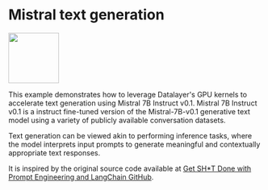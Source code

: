 # Mistral text generation

<img src="https://media.licdn.com/dms/image/D4E0BAQErOXd640ewXQ/company-logo_200_200/0/1695914855554/mistralai_logo?e=2147483647&v=beta&t=McRPi7-Ka5JvTVxqxYg5T3y_TqC1e5eolsb7pYcQLBM" width="100"/>

This example demonstrates how to leverage Datalayer's GPU kernels to accelerate text generation using Mistral 7B Instruct v0.1.  Mistral 7B Instruct v0.1 is a instruct fine-tuned version of the Mistral-7B-v0.1 generative text model using a variety of publicly available conversation datasets.


Text generation can be viewed akin to performing inference tasks, where the model interprets input prompts to generate meaningful and contextually appropriate text responses.

It is inspired by the original source code available at [Get SH*T Done with Prompt Engineering and LangChain GitHub](https://github.com/curiousily/Get-Things-Done-with-Prompt-Engineering-and-LangChain/blob/master/mistral-7b.ipynb).

